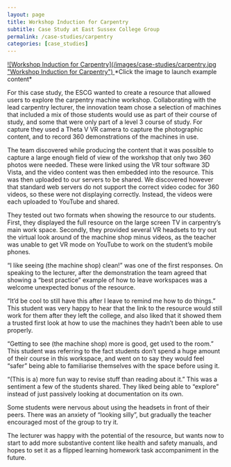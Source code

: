 ```yaml
---
layout: page
title: Workshop Induction for Carpentry 
subtitle: Case Study at East Sussex College Group
permalink: /case-studies/carpentry
categories: [case_studies]
---
```


<a data-fancybox data-type="iframe" href="https://elearn.sussexdowns.ac.uk/emb/">
![Workshop Induction for Carpentry](/images/case-studies/carpentry.jpg "Workshop Induction for Carpentry")
</a>
*Click the image to launch example content*

For this case study, the ESCG wanted to create a resource that allowed users to explore the carpentry machine workshop. Collaborating with the lead carpentry lecturer, the innovation team chose a selection of machines that included a mix of those students would use as part of their course of study, and some that were only part of a level 3 course of study. For capture they used a Theta V VR camera to capture the photographic content, and to record 360 demonstrations of the machines in use.

The team discovered while producing the content that it was possible to capture a large enough field of view of the workshop that only two 360 photos were needed. These were linked using the VR tour software 3D Vista, and the video content was then embedded into the resource. This was then uploaded to our servers to be shared. We discovered however that standard web servers do not support the correct video codec for 360 videos, so these were not displaying correctly. Instead, the videos were each uploaded to YouTube and shared.

They tested out two formats when showing the resource to our students. First, they displayed the full resource on the large screen TV in carpentry’s main work space. Secondly, they provided several VR headsets to try out the virtual look around of the machine shop minus videos, as the teacher was unable to get VR mode on YouTube to work on the student’s mobile phones.

“I like seeing (the machine shop) clean!” was one of the first responses. On speaking to the lecturer, after the demonstration the team agreed that showing a “best practice” example of how to leave workspaces was a welcome unexpected bonus of the resource.

“It’d be cool to still have this after I leave to remind me how to do things.” This student was very happy to hear that the link to the resource would still work for them after they left the college, and also liked that it showed them a trusted first look at how to use the machines they hadn’t been able to use properly.

“Getting to see (the machine shop) more is good, get used to the room.” This student was referring to the fact students don’t spend a huge amount of their course in this workspace, and went on to say they would feel “safer” being able to familiarise themselves with the space before using it.

“(This is a) more fun way to revise stuff than reading about it.” This was a sentiment a few of the students shared. They liked being able to “explore” instead of just passively looking at documentation on its own.

Some students were nervous about using the headsets in front of their peers. There was an anxiety of “looking silly”, but gradually the teacher encouraged most of the group to try it.

The lecturer was happy with the potential of the resource, but wants now to start to add more substantive content like health and safety manuals, and hopes to set it as a flipped learning homework task accompaniment in the future.